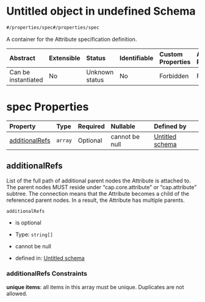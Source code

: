 # Untitled object in undefined Schema

```txt
#/properties/spec#/properties/spec
```

A container for the Attribute specification definition.

| Abstract            | Extensible | Status         | Identifiable | Custom Properties | Additional Properties | Access Restrictions | Defined In                                                                  |
| :------------------ | :--------- | :------------- | :----------- | :---------------- | :-------------------- | :------------------ | :-------------------------------------------------------------------------- |
| Can be instantiated | No         | Unknown status | No           | Forbidden         | Forbidden             | none                | [attribute.json*](../../../../ocf-spec/0.0.1/schema/attribute.json "open original schema") |

# spec Properties

| Property                          | Type    | Required | Nullable       | Defined by                                                                                                                                                         |
| :-------------------------------- | :------ | :------- | :------------- | :----------------------------------------------------------------------------------------------------------------------------------------------------------------- |
| [additionalRefs](#additionalrefs) | `array` | Optional | cannot be null | [Untitled schema](attribute-properties-spec-properties-additionalrefs.md "#/properties/spec/properties/additionalRefs#/properties/spec/properties/additionalRefs") |

## additionalRefs

List of the full path of additional parent nodes the Attribute is attached to. The parent nodes MUST reside under “cap.core.attribute” or “cap.attribute” subtree. The connection means that the Attribute becomes a child of the referenced parent nodes. In a result, the Attribute has multiple parents.

`additionalRefs`

*   is optional

*   Type: `string[]`

*   cannot be null

*   defined in: [Untitled schema](attribute-properties-spec-properties-additionalrefs.md "#/properties/spec/properties/additionalRefs#/properties/spec/properties/additionalRefs")

### additionalRefs Constraints

**unique items**: all items in this array must be unique. Duplicates are not allowed.
